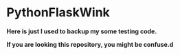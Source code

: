 
# PythonFlaskWink
**Here is just I used to backup my some testing code.**

**If you are looking this repository, you might be confuse.d**
